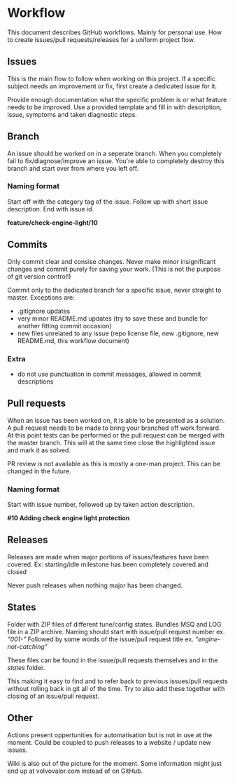 # Workflow

This document describes GitHub workflows. Mainly for personal use.
How to create issues/pull requests/releases for a uniform project flow.


## Issues

This is the main flow to follow when working on this project.
If a specific subject needs an improvement or fix, first create a dedicated issue for it.

Provide enough documentation what the specific problem is or what feature needs to be improved.
Use a provided template and fill in with description, issue, symptoms and taken diagnostic steps.


## Branch

An issue should be worked on in a seperate branch. 
When you completely fail to fix/diagnose/improve an issue. 
You're able to completely destroy this branch and start over from where you left off.

### Naming format
Start off with the category tag of the issue.
Follow up with short issue description.
End with issue id.

**feature/check-engine-light/10**


## Commits

Only commit clear and consise changes.
Never make minor insignificant changes and commit purely for saving your work.
(This is not the purpose of git version control!)

Commit only to the dedicated branch for a specific issue, never straight to master.
Exceptions are:
- .gitignore updates
- very minor README.md updates (try to save these and bundle for another fitting commit occasion)
- new files unrelated to any issue (repo license file, new .gitignore, new README.md, this workflow document)

### Extra
- do not use punctuation in commit messages, allowed in commit descriptions


## Pull requests

When an issue has been worked on, it is able to be presented as a solution.
A pull request needs to be made to bring your branched off work forward.
At this point tests can be performed or the pull request can be merged with the master branch.
This will at the same time close the highlighted issue and mark it as solved.

PR review is not available as this is mostly a one-man project.
This can be changed in the future.

### Naming format
Start with issue number, followed up by taken action description.

**#10 Adding check engine light protection**


## Releases

Releases are made when major portions of issues/features have been covered.
Ex: starting/idle milestone has been completely covered and closed

Never push releases when nothing major has been changed.


## States

Folder with ZIP files of different tune/config states.
Bundles MSQ and LOG file in a ZIP archive.
Naming should start with issue/pull request number ex. *"001-"*
Followed by some words of the issue/pull request title ex. *"engine-not-catching"*

These files can be found in the issue/pull requests themselves and in the *states* folder.

This making it easy to find and to refer back to previous issues/pull requests without rolling back in git all of the time. Try to also add these together with closing of an issue/pull request.


## Other

Actions present oppertunities for automatisation but is not in use at the moment.
Could be coupled to push releases to a website / update new issues.

Wiki is also out of the picture for the moment.
Some information might just end up at volvovalor.com instead of on GitHub.